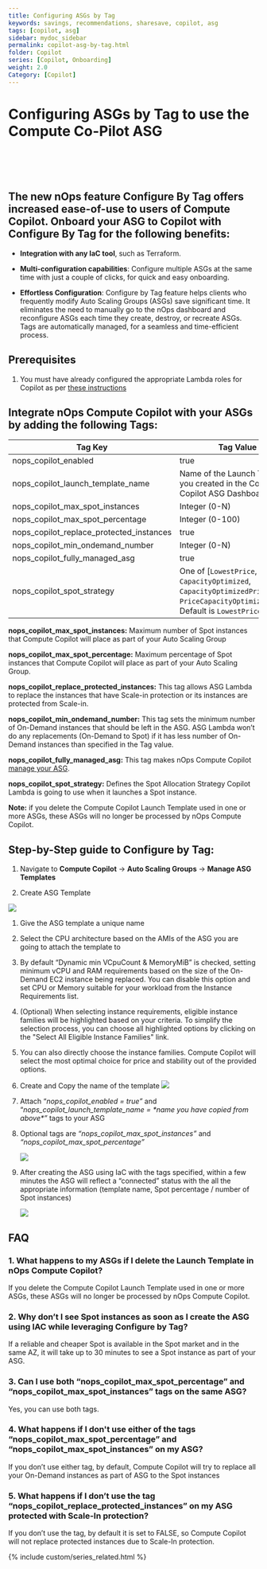 ```yaml
---
title: Configuring ASGs by Tag
keywords: savings, recommendations, sharesave, copilot, asg
tags: [copilot, asg]
sidebar: mydoc_sidebar
permalink: copilot-asg-by-tag.html
folder: Copilot
series: [Copilot, Onboarding]
weight: 2.0
Category: [Copilot]
---
```




# Configuring ASGs by Tag to use the Compute Co-Pilot ASG
 <a id="configuring-asgs-by-tag-to-use-the-compute-co-pilot-asg"></a>
=====================================================================

## The new nOps feature Configure By Tag offers increased ease-of-use to users of Compute Copilot. Onboard your ASG to Copilot with Configure By Tag for the following benefits:<a id="the-new-nops-feature-configure-by-tag-offers-increased-ease-of-use-to-users-of-compute-copilot-onboard-your-asg-to-copilot-with-configure-by-tag-for-the-following-benefits"></a>

- **Integration with any IaC tool**, such as Terraform.

- **Multi-configuration capabilities**: Configure multiple ASGs at the same time with just a couple of clicks, for quick and easy onboarding.

- **Effortless Configuration**: Configure by Tag feature helps clients who frequently modify Auto Scaling Groups (ASGs) save significant time. It eliminates the need to manually go to the nOps dashboard and reconfigure ASGs each time they create, destroy, or recreate ASGs. Tags are automatically managed, for a seamless and time-efficient process.

## Prerequisites ##

1. You must have already configured the appropriate Lambda roles for Copilot as per [these instructions](/copilot-asg-stackset.html)

## Integrate nOps Compute Copilot with your ASGs by adding the following Tags:<a id="integrate-nops-compute-copilot-with-your-asgs-by-adding-the-following-tags"></a>

| **Tag Key**                                  | **Tag Value**                                                                                                                   | **Required** |
|----------------------------------------------|---------------------------------------------------------------------------------------------------------------------------------|--------------|
| nops\_copilot\_enabled                       | true                                                                                                                            | ✅            |
| nops\_copilot\_launch\_template\_name        | Name of the Launch Template you created in the Compute Copilot ASG Dashboard                                                    | ✅            |
| nops\_copilot\_max\_spot\_instances          | Integer (0-N)                                                                                                                   | ❌            |
| nops\_copilot\_max\_spot\_percentage         | Integer (0-100)                                                                                                                 | ❌            |
| nops\_copilot\_replace\_protected\_instances | true                                                                                                                            | ❌            |
| nops\_copilot\_min\_ondemand\_number         | Integer (0-N)                                                                                                                   | ❌            |
| nops\_copilot\_fully\_managed\_asg           | true                                                                                                                            | ❌            |
| nops\_copilot\_spot\_strategy                | One of [`LowestPrice`, `CapacityOptimized`, `CapacityOptimizedPrioritized`, `PriceCapacityOptimized`]. Default is `LowestPrice` | ❌            |

**nops\_copilot\_max\_spot\_instances:** Maximum number of Spot instances that Compute Copilot will place as part of your Auto Scaling Group

**nops\_copilot\_max\_spot\_percentage:** Maximum percentage of Spot instances that Compute Copilot will place as part of your Auto Scaling Group.

**nops_copilot_replace_protected_instances:** This tag allows ASG Lambda to replace the instances that have Scale-in protection or its instances are protected from Scale-in. 

**nops_copilot_min_ondemand_number:** This tag sets the minimum number of On-Demand instances that should be left in the ASG. ASG Lambda won’t do any replacements (On-Demand to Spot) if it has less number of On-Demand instances than specified in the Tag value.

**nops_copilot_fully_managed_asg:** This tag makes nOps Compute Copilot [manage your ASG](https://help.nops.io/copilot-managed-asg.html).

**nops_copilot_spot_strategy:** Defines the Spot Allocation Strategy Copilot Lambda is going to use when it launches a Spot instance.

**Note:** if you delete the Compute Copilot Launch Template used in one or more ASGs, these ASGs will no longer be processed by nOps Compute Copilot.


## Step-by-Step guide to Configure by Tag:<a id="step-by-step-guide-to-configure-by-tag"></a>

1. Navigate to **Compute Copilot** -> **Auto Scaling Groups** -> **Manage ASG Templates**

2. Create ASG Template

![](https://lh7-us.googleusercontent.com/UouzjCSllCtBUg3s7lukfPzEK7iMk_TX-vpnRrJEeK0TeiIwzrECGTydSsnEA9pk1DLZW7W2ek0v0hlpVjzyAZrr87Pa02SazL7NZTemNn8xZ4_dBhHKjJOyd36pOtBxKFPCjCztXAvgy5fT9l0PWO0M1lx1obmwGe4mKefIzYT9R-82XdrUEfKY2iK5yA)

1. Give the ASG template a unique name

2. Select the CPU architecture based on the AMIs of the ASG you are going to attach the template to

3. By default “Dynamic min VCpuCount & MemoryMiB” is checked, setting minimum vCPU and RAM requirements based on the size of the On-Demand EC2 instance being replaced. You can disable this option and set CPU or Memory suitable for your workload from the Instance Requirements list.

4. (Optional) When selecting instance requirements, eligible instance families will be highlighted based on your criteria. To simplify the selection process, you can choose all highlighted options by clicking on the "Select All Eligible Instance Families" link.

5. You can also directly choose the instance families. Compute Copilot will select the most optimal choice for price and stability out of the provided options.

6. Create and Copy the name of the template
    ![](https://lh7-us.googleusercontent.com/CugpeTPCXgu_JhjIOZpTfvmhf3S4apoKadmbRb06m6qC-G8uC18ldhdOTe7XRuipBl8fDAREeJJCznfrzs1kQ0M1H5ZAmJvw75GH1RmWKweo2_cj0i5cPezKLSx3VoYrJ8nkZXCTWAHEI3uz3t8ExIc)

7. Attach “_nops\_copilot\_enabled = true”_ and “_nops\_copilot\_launch\_template\_name =_ _\*name you have copied from above\*”_ tags to your ASG 

8. Optional tags are _“nops\_copilot\_max\_spot\_instances”_ and _“nops\_copilot\_max\_spot\_percentage”_

    ![](https://lh7-us.googleusercontent.com/IFrv5Wl_1dC4f0uWTjTeGslLpFrDEvKX5kmS6m2Zoh-jhNuxzgUd5xQVK_SEBNe8ncaZ-7wMrQmj6LT5h13mZVQy4H7PgLqEPkBDz12GWKNVR0-YgaVsUEkVJswIRVc0wV8UKhmxzBkA131HKgRGLeDbxpWlDvainf1aFoERWPnBBQmimpbdyKvgm7J6-Q)

9. After creating the ASG using IaC with the tags specified, within a few minutes the ASG will reflect a “connected” status with the all the appropriate information (template name, Spot percentage / number of Spot instances) 

    ![](https://lh7-us.googleusercontent.com/m3VEDEamTGKq7UGUUM1-GfBAsTCjkPAwqx_JNeMpMP9JqciG285R0WkY8W4oqW3P3diXvyO04owaoUwHcI6YI_uQ7LZAOXSF0lJ2v5qsZvko8zX21iI0Oz4lzvnZr3XeHtRZmRk5sjnVBsjKFHoWk84)

## FAQ

### 1. What happens to my ASGs if I delete the Launch Template in nOps Compute Copilot?
If you delete the Compute Copilot Launch Template used in one or more ASGs, these ASGs will no longer be processed by nOps Compute Copilot.

### 2. Why don’t I see Spot instances as soon as I create the ASG using IAC while leveraging Configure by Tag?
If a reliable and cheaper Spot is available in the Spot market and in the same AZ, it will take up to 30 minutes to see a Spot instance as part of your ASG.

### 3. Can I use both “nops\_copilot\_max\_spot\_percentage” and “nops\_copilot\_max\_spot\_instances” tags on the same ASG?
Yes, you can use both tags. 

### 4. What happens if I don't use either of the tags “nops\_copilot\_max\_spot\_percentage” and “nops\_copilot\_max\_spot\_instances” on my ASG?
If you don’t use either tag, by default, Compute Copilot will try to replace all your On-Demand instances as part of ASG to the Spot instances

### 5. What happens if I don’t use the tag “nops_copilot_replace_protected_instances” on my ASG protected with Scale-In protection?
If you don’t use the tag, by default it is set to FALSE, so Compute Copilot will not replace protected instances due to Scale-In protection.


{% include custom/series_related.html %}
